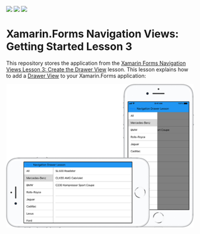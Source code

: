 <!-- default badges list -->
![](https://img.shields.io/endpoint?url=https://codecentral.devexpress.com/api/v1/VersionRange/191364822/19.1.2%2B)
[![](https://img.shields.io/badge/Open_in_DevExpress_Support_Center-FF7200?style=flat-square&logo=DevExpress&logoColor=white)](https://supportcenter.devexpress.com/ticket/details/T828676)
[![](https://img.shields.io/badge/📖_How_to_use_DevExpress_Examples-e9f6fc?style=flat-square)](https://docs.devexpress.com/GeneralInformation/403183)
<!-- default badges end -->
# Xamarin.Forms Navigation Views: Getting Started Lesson 3

This repository stores the application from the [Xamarin Forms Navigation Views Lesson 3: Create the Drawer View](https://docs.devexpress.com/MobileControls/400663/xamarin-forms/navigation-controls/getting-started/how-to-use-drawer-view) lesson. This lesson explains how to add a [Drawer View](https://docs.devexpress.com/MobileControls/DevExpress.XamarinForms.Navigation.DrawerView) to your Xamarin.Forms application:

![Resulting image](images/title.jpg)
